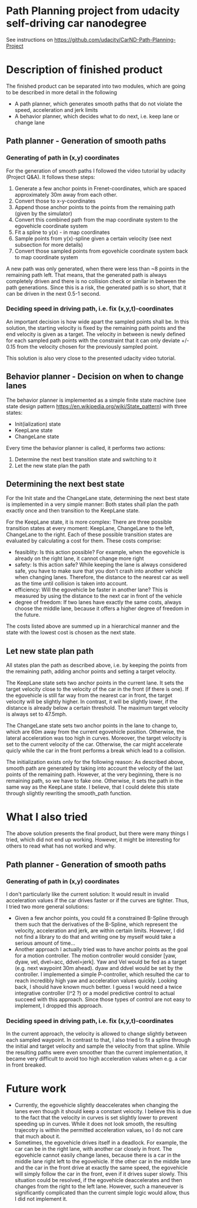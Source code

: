 # Path Planning project from udacity self-driving car nanodegree

See instructions on https://github.com/udacity/CarND-Path-Planning-Project

# Description of finished product

The finished product can be separated into two modules, which are going to be described in more detail in the following

 - A path planner, which generates smooth paths that do not violate the speed, acceleration and jerk limits
 - A behavior planner, which decides what to do next, i.e. keep lane or change lane 



## Path planner - Generation of smooth paths

### Generating of path in (x,y) coordinates
For the generation of smooth paths I followed the video tutorial by udacity (Project Q&A). It follows these steps:

1. Generate a few anchor points in Frenet-coordinates, which are spaced approximately 30m away from each other.
2. Convert those to x-y-coordinates
3. Append those anchor points to the points from the remaining path (given by the simulator)
4. Convert this combined path from the map coordinate system to the egovehicle coordinate system
5. Fit a spline to y(x) - in map coordinates
6. Sample points from y(x)-spline given a certain velocity (see next subsection for more details)
7. Convert those sampled points from egovehicle coordinate system back to map coordinate system

A new path was only generated, when there were less than ~8 points in the remaining path left. That means, that the generated path is always completely driven and there is no collision check or similar in between the path generations. Since this is a risk, the generated path is so short, that it can be driven in the next 0.5-1 second.

### Deciding speed in driving path, i.e. fix (x,y,t)-coordinates

An important decision is how wide apart the sampled points shall be. In this solution, the starting velocity is fixed by the remaining path points and the end velocity is given as a target. The velocity in between is newly defined for each sampled path points with the constraint that it can only deviate +/- 0.15 from the velocity chosen for the previously sampled point.

This solution is also very close to the presented udacity video tutorial.


## Behavior planner - Decision on when to change lanes

The behavior planner is implemented as a simple finite state machine (see state design pattern https://en.wikipedia.org/wiki/State_pattern) with three states:

 - Init(ialization) state
 - KeepLane state
 - ChangeLane state
 
Every time the behavior planner is called, it performs two actions:
 1. Determine the next best transition state and switching to it
 2. Let the new state plan the path

## Determining the next best state

For the Init state and the ChangeLane state, determining the next best state is implemented in a very simple manner: Both states shall plan the path exactly once and then transition to the KeepLane state.

For the KeepLane state, it is more complex: There are three possible transition states at every moment: KeepLane, ChangeLane to the left, ChangeLane to the right. Each of these possible transition states are evaluated by calculating a cost for them. These costs comprise:

 - feasiblity: Is this action possible? For example, when the egovehicle is already on the right lane, it cannot change more right
 - safety: Is this action safe? While keeping the lane is always considered safe, you have to make sure that you don't crash into another vehicle when changing lanes. Therefore, the distance to the nearest car as well as the time until collision is taken into account.
 - efficiency: Will the egovehicle be faster in another lane? This is measured by using the distance to the next car in front of the vehicle
 - degree of freedom: If two lanes have exactly the same costs, always choose the middle lane, because it offers a higher degree of freedom in the future.
 
The costs listed above are summed up in a hierarchical manner and the state with the lowest cost is chosen as the next state.

## Let new state plan path

All states plan the path as described above, i.e. by keeping the points from the remaining path, adding anchor points and setting a target velocity.

The KeepLane state sets two anchor points in the current lane. It sets the target velocity close to the velocity of the car in the front (if there is one). If the egovehicle is still far way from the nearest car in front, the target velocity will be slightly higher. In contrast, it will be slightly lower, if the distance is already below a certain threshold. The maximum target velocity is always set to 47.5mph.

The ChangeLane state sets two anchor points in the lane to change to, which are 60m away from the current egovehicle position. Otherwise, the lateral acceleration was too high in curves. Moreover, the target velocity is set to the current velocity of the car. Otherwise, the car might accelerate quicly while the car in the front performs a break which lead to a collision.

The initialization exists only for the following reason: As described above, smooth path are generated by taking into account the velocity of the last points of the remaining path. However, at the very beginning, there is no remaining path, so we have to fake one. Otherwise, it sets the path in the same way as the KeepLane state. I believe, that I could delete this state through slightly rewriting the smooth_path function.



# What I also tried

The above solution presents the final product, but there were many things I tried, which did not end up working. However, it might be interesting for others to read what has not worked and why.

## Path planner - Generation of smooth paths

### Generating of path in (x,y) coordinates

I don't particularly like the current solution: It would result in invalid acceleration values if the car drives faster or if the curves are tighter. Thus, I tried two more general solutions:

- Given a few anchor points, you could fit a constrained B-Spline through them such that the derivatives of the B-Spline, which represent the velocity, acceleration and jerk, are within certain limits. However, I did not find a library to do that and writing one by myself would take a serious amount of time...
- Another approach I actually tried was to have anchor points as the goal for a motion controller. The motion controller would consider [yaw, dyaw, vel, dvel=acc, ddvel=jerk]. Yaw and Vel would be fed as a target (e.g. next waypoint 30m ahead). dyaw and ddvel would be set by the controller. I implemented a simple P-controller, which resulted the car to reach incredibly high yaw and acceleration values quickly. Looking back, I should have known much better. I guess I would need a twice integrative controller (I^2 ?) or a model predictive control to actual succeed with this approach. Since those types of control are not easy to implement, I dropped this approach.

### Deciding speed in driving path, i.e. fix (x,y,t)-coordinates

In the current approach, the velocity is allowed to change slightly between each sampled waypoint. In contrast to that, I also tried to fit a spline through the initial and target velocity and sample the velocity from that spline. While the resulting paths were even smoother than the current implementation, it became very difficult to avoid too high acceleration values when e.g. a car in front breaked.

# Future work

 - Currently, the egovehicle slightly deaccelerates when changing the lanes even though it should keep a constant velocity. I believe this is due to the fact that the velocity in curves is set slightly lower to prevent speeding up in curves. While it does not look smooth, the resulting trajecotry is within the permitted acceleration values, so I do not care that much about it.
 - Sometimes, the egovehicle drives itself in a deadlock. For example, the car can be in the right lane, with another car closely in front. The egovehicle cannot easily change lanes, because there is a car in the middle lane right left to the egovehicle. If the other car in the middle lane and the car in the front drive at exactly the same speed, the egovehicle will simply follow the car in the front, even if it drives super slowly. This situation could be resolved, if the egovehicle deaccelerates and then changes from the right to the left lane. However, such a maneuever is significantly complicated than the current simple logic would allow, thus I did not implement it.
